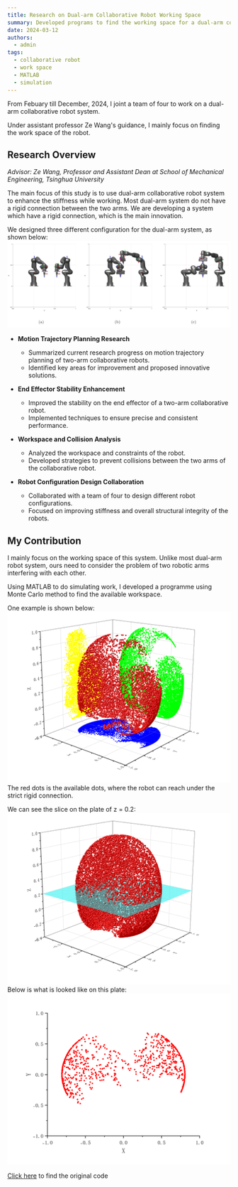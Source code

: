 ```yaml
---
title: Research on Dual-arm Collaborative Robot Working Space
summary: Developed programs to find the working space for a dual-arm collaborative robot system
date: 2024-03-12
authors:
  - admin
tags:
  - collaborative robot
  - work space
  - MATLAB
  - simulation
---
```


From Febuary till December, 2024, I joint a team of four to work on a dual-arm collaborative robot system. 

Under assistant professor Ze Wang's guidance, I mainly focus on finding the work space of the robot.

## Research Overview
*Advisor: Ze Wang, Professor and Assistant Dean at School of Mechanical Engineering, Tsinghua University*

The main focus of this study is to use dual-arm collaborative robot system to enhance the stiffness while working. Most dual-arm system do not have a rigid connection between the two arms. We are developing a system which have a rigid connection, which is the main innovation.

We designed three different configuration for the dual-arm system, as shown below:
![Different Configurations](collaborative_robot_config.png)

- **Motion Trajectory Planning Research**
  - Summarized current research progress on motion trajectory planning of two-arm collaborative robots.
  - Identified key areas for improvement and proposed innovative solutions.

- **End Effector Stability Enhancement**
  - Improved the stability on the end effector of a two-arm collaborative robot.
  - Implemented techniques to ensure precise and consistent performance.

- **Workspace and Collision Analysis**
  - Analyzed the workspace and constraints of the robot.
  - Developed strategies to prevent collisions between the two arms of the collaborative robot.

- **Robot Configuration Design Collaboration**
  - Collaborated with a team of four to design different robot configurations.
  - Focused on improving stiffness and overall structural integrity of the robots.

## My Contribution
I mainly focus on the working space of this system. Unlike most dual-arm robot system, ours need to consider the problem of two robotic arms interfering with each other.

Using MATLAB to do simulating work, I developed a programme using Monte Carlo method to find the available workspace.

One example is shown below:
![Example Picture](mood2-0.6.png)
The red dots is the available dots, where the robot can reach under the strict rigid connection.

We can see the slice on the plate of z = 0.2:
![Example Picture](mood1-0.3-0.2slice.png)
Below is what is looked like on this plate:
![Example Picture](mood2-0.6-0.2section.png)

[Click here](https://cloud.tsinghua.edu.cn/d/ea81f9defecc4959af53/) to find the original code